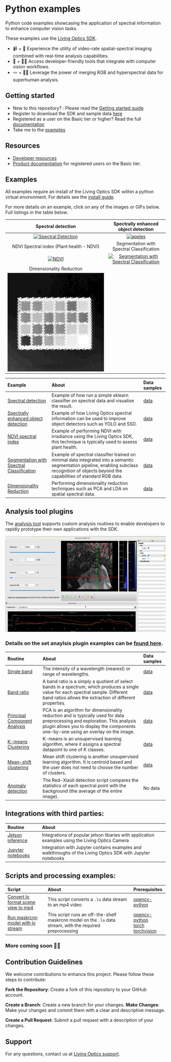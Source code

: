 # Python examples

Python code examples showcasing the application of spectral information to enhance computer vision tasks.

These examples use the [Living Optics SDK](https://www.cloud.livingoptics.com/shared-resources?file=software/lo_sdk-1.6.0-dist.tgz).

- 📹 + 🌈 Experience the utility of video-rate spatial-spectral imaging combined with real-time analysis capabilities.
- 🔧 + 👩‍💻 Access developer-friendly tools that integrate with computer vision workflows.
- 🪢 + 💪🏼 Leverage the power of merging RGB and hyperspectral data for superhuman analysis.

## Getting started

- New to this repository? : Please read the [Getting started guide](https://developer.livingoptics.com/getting-started/)
- Register to download the SDK and sample data [here](https://www.cloud.livingoptics.com/register)
- Registered as a user on the Basic tier or higher? Read the full [documentation](https://docs.livingoptics.com/)
- Take me to the [examples](#examples)

## Resources

- [Developer resources](https://developer.livingoptics.com/)
- [Product documentation](https://docs.livingoptics.com/) for registered users on the Basic tier.

## Examples

All examples require an install of the Living Optics SDK within a python virtual environment. For details see the [install guide](https://cloud.livingoptics.com/shared-resources?file=docs/ebooks/install-sdk.pdf).

For more details on an example, click on any of the images or GIFs below. Full listings in the table below.

Spectral detection | Spectrally enhanced object detection |
:------------: |  :----------: |
[![Spectral Detection](./applications/spectral-detection/media/liquid-classification.gif)](./applications/spectral-detection/README.md)  | [![apples](./applications/enhanced-object-detection/media/plastic-apple-id.gif)](./applications/enhanced-object-detection/README.md) |
| NDVI Spectral index (Plant health - NDVI) | Segmentation with Spectral Classification |
[![NDVI](./applications/NDVI/media/ndvi.gif)](https://developer.livingoptics.com/tutorials/gs-analysis.html) | [![Segmentation with Spectral Classification](./applications/media/fruit-recoginition-spectra-apples.gif)](https://github.com/livingoptics/spatial-spectral-ml/tree/main) |
| Dimensionality Reduction |
[![Dimensionality Reduction](./applications/dimensionality-reduction/media/dimensionality-reduction.gif)](./applications/dimensionality-reduction/README.md) |

Example | About | Data samples |
:--------------------|:--------------------------------------|:-------|
[Spectral detection](./applications/spectral-detection/README.md) | Example of how run a simple sklearn classifier on spectral data and visualise the result. | [data](https://cloud.livingoptics.com/shared-resources?file=samples_v2/spectral-detection.zip)|
[Spectrally enhanced object detection](./applications/enhanced-object-detection/README.md) | Example of how Living Optics spectral information can be used to improve object detectors such as YOLO and SSD. | [data](https://cloud.livingoptics.com/shared-resources?file=samples_v2/enhanced-object-detection.zip) |
[NDVI spectral index](https://developer.livingoptics.com/tutorials/gs-analysis.html) | Example of performing NDVI with irradiance using the Living Optics SDK, this technique is typically used to assess plant health. | [data](https://cloud.livingoptics.com/shared-resources?file=samples_v2/getting-started-analysis.zip)|
[Segmentation with Spectral Classification](https://github.com/livingoptics/spatial-spectral-ml/tree/main) | Example of spectral classifier trained on minimal data integrated into a semantic segmentation pipeline, enabling subclass recognition of objects beyond the capabilities of standard RGB data. | [data](https://huggingface.co/datasets/LivingOptics/hyperspectral-fruit)|
[Dimensionality Reduction](./applications/dimensionality-reduction/README.md) | Performing dimensionality reduction techniques such as PCA and LDA on spatial spectral data. | [data](https://cloud.livingoptics.com/shared-resources?file=samples_v2/macbeth.zip) |

## Analysis tool plugins

The [analysis tool](https://docs.livingoptics.com/sdk/tools/analysis/tool-guide.html) supports custom analysis routines to enable developers to rapidly prototype their own applications with the SDK. 

<p align="center">
  <img width="700" height="300" src="./analysis-plugins/media/analysis-tool.gif">
</p>

### Details on the set anaylsis plugin examples can be [found here](./analysis-plugins/README.md).

Routine | About | Data samples |
:-------------------------|:----------------------|:-------------|
| [Single band](./analysis-plugins/routines/single_band.py)  | The intensity of a wavelength (nearest) or range of wavelengths. | [data](https://cloud.livingoptics.com/shared-resources?file=samples_v2/macbeth.zip) |
| [Band ratio](./analysis-plugins/routines/band_ratio.py)  | A band ratio is a simply a quotient of select bands in a spectrum, which produces a single value for each spectral sample. Different band ratios allows the extraction of different properties. | [data](https://cloud.livingoptics.com/shared-resources?file=samples_v2/macbeth.zip) |
| [Principal Component Analysis](./analysis-plugins/routines/pca.py) | PCA is an algorithm for dimensionality reduction and is typically used for data preprocessing and exploration. This analysis plugin allows you to display the components one-by-one using an overlay on the image. | [data](https://cloud.livingoptics.com/shared-resources?file=samples_v2/macbeth.zip) |
| [K-means Clustering](./analysis-plugins/routines/kmeans.py) |  K-means is an unsupervised learning algorithm, where it assigns a spectral datapoint to one of K classes. | [data](https://cloud.livingoptics.com/shared-resources?file=samples_v2/macbeth.zip) | 
| [Mean-shift clustering](./analysis-plugins/routines/mean_shift.py) | Mean shift clustering is another unsupervised learning algorithm. It is centroid based and the user does not need to choose the number of clusters. | [data](https://cloud.livingoptics.com/shared-resources?file=samples_v2/macbeth.zip) |
| [Anomaly detection](./analysis-plugins/routines/rxd.py) | The Red-Xiaoli detection script compares the statistics of each spectral point with the background (the average of the entire image). | No data | 


## Integrations with third parties:

Routine | About |
:-------------------------|:----------------------|
|[Jetson inference](./integrations/jetson/README.md) | Integrations of popular jetson libaries with application examples using the Living Optics Camera |
[Jupyter notebooks](./integrations/jupyter/README.md) | Integration with Jupyter contains examples and walkthroughs of the Living Optics SDK with Jupyter notebooks |

## Scripts and processing examples:

Script | About | Prerequisites |
:-------------------------|:----------------------|:-----|
|[Convert lo format scene view to mp4](./scripts/lo_to_mp4.py) | This script converts a `.lo` data stream to an mp4 video | [opencv-python](https://pypi.org/project/opencv-python/) |
|[Run maskrcnn model with lo stream](./scripts/lo_with_maskrcnn.py) | This script runs an off-the-shelf maskrcnn model on the `.lo` data stream, with the required preprocessing |  [opencv-python](https://pypi.org/project/opencv-python/) <br> [torch](https://pypi.org/project/torch/) <br> [torchvision](https://pypi.org/project/torchvision/) |

### More coming soon 💪🏼

## Contribution Guidelines
We welcome contributions to enhance this project. Please follow these steps to contribute:

**Fork the Repository**: Create a fork of this repository to your GitHub account.

**Create a Branch**: Create a new branch for your changes.
**Make Changes**: Make your changes and commit them with a clear and descriptive message.

**Create a Pull Request**: Submit a pull request with a description of your changes.

## Support

For any questions, contact us at [Living Optics support](https://www.livingoptics.com/support).